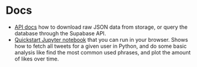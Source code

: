 # Docs

- [API docs](./api-doc.md) how to download raw JSON data from storage, or query the database through the Supabase API.
- [Quickstart Jupyter notebook](https://colab.research.google.com/drive/109XOgTWj-sajpAYhDCNPfts5zvdkpi_s) that you can run in your browser. Shows how to fetch all tweets for a given user in Python, and do some basic analysis like find the most common used phrases, and plot the amount of likes over time.